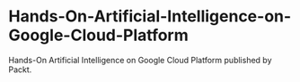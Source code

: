 # Hands-On-Artificial-Intelligence-on-Google-Cloud-Platform
Hands-On Artificial Intelligence on Google Cloud Platform published by Packt.
